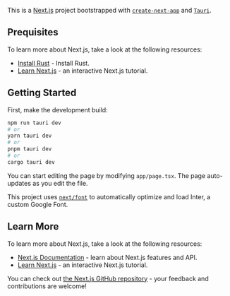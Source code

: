This is a [Next.js](https://nextjs.org/) project bootstrapped with [`create-next-app`](https://github.com/vercel/next.js/tree/canary/packages/create-next-app) and [`Tauri`](https://tauri.app/).

## Prequisites

To learn more about Next.js, take a look at the following resources:

- [Install Rust](https://www.rust-lang.org/tools/install) - Install Rust.
- [Learn Next.js](https://nextjs.org/learn) - an interactive Next.js tutorial.

## Getting Started

First, make the development build:

```bash
npm run tauri dev
# or
yarn tauri dev
# or
pnpm tauri dev
# or
cargo tauri dev
```

You can start editing the page by modifying `app/page.tsx`. The page auto-updates as you edit the file.

This project uses [`next/font`](https://nextjs.org/docs/basic-features/font-optimization) to automatically optimize and load Inter, a custom Google Font.

## Learn More

To learn more about Next.js, take a look at the following resources:

- [Next.js Documentation](https://nextjs.org/docs) - learn about Next.js features and API.
- [Learn Next.js](https://nextjs.org/learn) - an interactive Next.js tutorial.

You can check out [the Next.js GitHub repository](https://github.com/vercel/next.js/) - your feedback and contributions are welcome!
